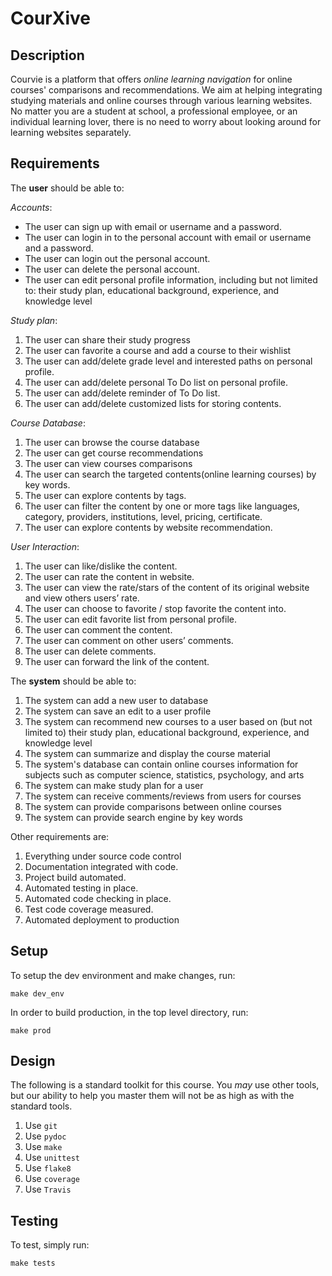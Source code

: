 # CourXive

## Description

Courvie is a platform that offers *online learning navigation* for online courses' comparisons and recommendations. We aim at helping integrating studying materials and online courses through various learning websites. No matter you are a student at school, a professional employee, or an individual learning lover, there is no need to worry about looking around for learning websites separately.

## Requirements

The **user** should be able to:

*Accounts*:
* The user can sign up with email or username and a password.
* The user can login in to the personal account with email or username and a password.
* The user can login out the personal account.
* The user can delete the personal account.
* The user can edit personal profile information, including but not limited to: their study plan, educational background, experience, and knowledge level

*Study plan*:
1. The user can share their study progress
2. The user can favorite a course and add a course to their wishlist
3. The user can add/delete grade level and interested paths on personal profile.
4. The user can add/delete personal To Do list on personal profile.
5. The user can add/delete reminder of To Do list.
6. The user can add/delete customized lists for storing contents.

*Course Database*:
1. The user can browse the course database
2. The user can get course recommendations
3. The user can view courses comparisons 
4. The user can search the targeted contents(online learning courses) by key words.
5. The user can explore contents by tags.
6. The user can filter the content by one or more tags like languages, category, providers, institutions, level, pricing, certificate.
7. The user can explore contents by website recommendation. 

*User Interaction*:
1. The user can like/dislike the content.
2. The user can rate the content in website.
3. The user can view the rate/stars of the content of its original website and view others users’ rate.
4. The user can choose to favorite / stop favorite the content into.
5. The user can edit favorite list from personal profile.
6. The user can comment the content.
7. The user can comment on other users’ comments.
8. The user can delete comments.
9. The user can forward the link of the content.

The **system** should be able to:

1. The system can add a new user to database
2. The system can save an edit to a user profile
3. The system can recommend new courses to a user based on (but not limited to) their study plan, educational background, experience, and knowledge level
4. The system can summarize and display the course material
5. The system's database can contain online courses information for subjects such as computer science, statistics, psychology, and arts
6. The system can make study plan for a user
7. The system can receive comments/reviews from users for courses
8. The system can provide comparisons between online courses 
9. The system can provide search engine by key words

Other requirements are:

1. Everything under source code control
2. Documentation integrated with code.
3. Project build automated.
4. Automated testing in place.
5. Automated code checking in place.
6. Test code coverage measured.
7. Automated deployment to production

## Setup

To setup the dev environment and make changes, run:

`make dev_env`

In order to build production, in the top level directory, run:

`make prod`

## Design

The following is a standard toolkit for this course. You *may* use other tools,
but our ability to help you master them will not be as high as with the
standard tools.

1. Use `git`
2. Use `pydoc`
3. Use `make`
4. Use `unittest`
5. Use `flake8`
6. Use `coverage`
7. Use `Travis`

## Testing

To test, simply run: 

`make tests`
